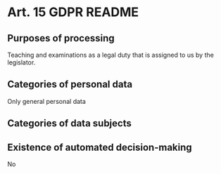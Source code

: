 # Art. 15 GDPR README
## Purposes of processing
Teaching and examinations as a legal duty that is assigned to us by the legislator.
## Categories of personal data
Only general personal data
## Categories of data subjects

## Existence of automated decision-making
No
